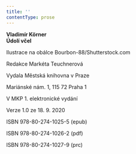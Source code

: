 ```yaml
---
title: ''
contentType: prose
---
```


<section>

**Vladimír Körner  
Údolí včel**

</section>

<section>

Ilustrace na obálce Bourbon-88/Shutterstock.com

Redakce Markéta Teuchnerová

</section>

<section>

Vydala Městská knihovna v Praze

Mariánské nám. 1, 115 72 Praha 1

</section>

<section>

V MKP 1. elektronické vydání

Verze 1.0 ze 18. 9. 2020

</section>

<section>

ISBN 978-80-274-1025-5 (epub)

ISBN 978-80-274-1026-2 (pdf)

ISBN 978-80-274-1027-9 (prc)

</section>
